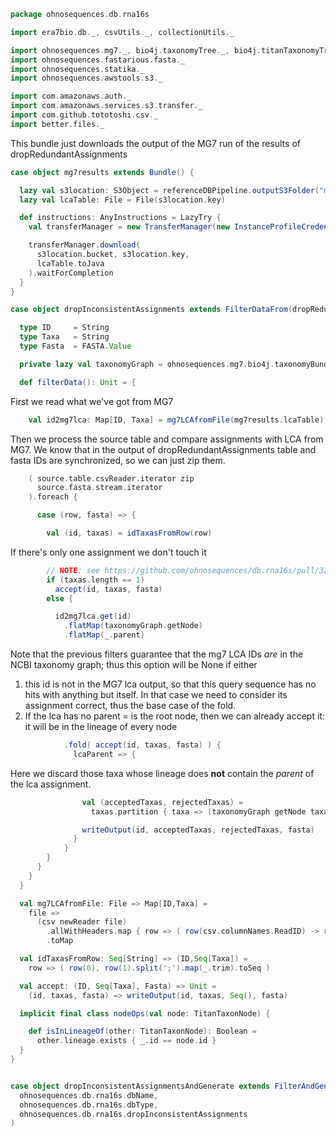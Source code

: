 
```scala
package ohnosequences.db.rna16s

import era7bio.db._, csvUtils._, collectionUtils._

import ohnosequences.mg7._, bio4j.taxonomyTree._, bio4j.titanTaxonomyTree._
import ohnosequences.fastarious.fasta._
import ohnosequences.statika._
import ohnosequences.awstools.s3._

import com.amazonaws.auth._
import com.amazonaws.services.s3.transfer._
import com.github.tototoshi.csv._
import better.files._
```

This bundle just downloads the output of the MG7 run of the results of dropRedundantAssignments

```scala
case object mg7results extends Bundle() {

  lazy val s3location: S3Object = referenceDBPipeline.outputS3Folder("merge") / "refdb.lca.csv"
  lazy val lcaTable: File = File(s3location.key)

  def instructions: AnyInstructions = LazyTry {
    val transferManager = new TransferManager(new InstanceProfileCredentialsProvider())

    transferManager.download(
      s3location.bucket, s3location.key,
      lcaTable.toJava
    ).waitForCompletion
  }
}

case object dropInconsistentAssignments extends FilterDataFrom(dropRedundantAssignments)(deps = mg7results, bio4j.taxonomyBundle) {

  type ID     = String
  type Taxa   = String
  type Fasta  = FASTA.Value

  private lazy val taxonomyGraph = ohnosequences.mg7.bio4j.taxonomyBundle.graph

  def filterData(): Unit = {
```

First we read what we've got from MG7

```scala
    val id2mg7lca: Map[ID, Taxa] = mg7LCAfromFile(mg7results.lcaTable)
```

Then we process the source table and compare assignments with LCA from MG7. We know that in the output of dropRedundantAssignments table and fasta IDs are synchronized, so we can just zip them.

```scala
    ( source.table.csvReader.iterator zip
      source.fasta.stream.iterator
    ).foreach {

      case (row, fasta) => {

        val (id, taxas) = idTaxasFromRow(row)
```

If there's only one assignment we don't touch it

```scala
        // NOTE: see https://github.com/ohnosequences/db.rna16s/pull/32#discussion_r71972097 for the reasons
        if (taxas.length == 1)
          accept(id, taxas, fasta)
        else {

          id2mg7lca.get(id)
            .flatMap(taxonomyGraph.getNode)
            .flatMap(_.parent)
```


Note that the previous filters guarantee that the mg7 LCA IDs *are* in the NCBI taxonomy graph; thus this option will be None if either

1. this id is not in the MG7 lca output, so that this query sequence has no hits with anything but itself. In that case we need to consider its assignment correct, thus the base case of the fold.
2. If the lca has no parent = is the root node, then we can already accept it: it will be in the lineage of every node


```scala
            .fold( accept(id, taxas, fasta) ) {
              lcaParent => {
```

Here we discard those taxa whose lineage does **not** contain the *parent* of the lca assignment.

```scala
                val (acceptedTaxas, rejectedTaxas) =
                  taxas.partition { taxa => (taxonomyGraph getNode taxa).fold(false)( lcaParent isInLineageOf _ ) }

                writeOutput(id, acceptedTaxas, rejectedTaxas, fasta)
              }
            }
        }
      }
    }
  }

  val mg7LCAfromFile: File => Map[ID,Taxa] =
    file =>
      (csv newReader file)
        .allWithHeaders.map { row => ( row(csv.columnNames.ReadID) -> row(csv.columnNames.TaxID) ) }
        .toMap

  val idTaxasFromRow: Seq[String] => (ID,Seq[Taxa]) =
    row => ( row(0), row(1).split(';').map(_.trim).toSeq )

  val accept: (ID, Seq[Taxa], Fasta) => Unit =
    (id, taxas, fasta) => writeOutput(id, taxas, Seq(), fasta)

  implicit final class nodeOps(val node: TitanTaxonNode) {

    def isInLineageOf(other: TitanTaxonNode): Boolean =
      other.lineage.exists { _.id == node.id }
  }
}


case object dropInconsistentAssignmentsAndGenerate extends FilterAndGenerateBlastDB(
  ohnosequences.db.rna16s.dbName,
  ohnosequences.db.rna16s.dbType,
  ohnosequences.db.rna16s.dropInconsistentAssignments
)

```




[test/scala/runBundles.scala]: ../../test/scala/runBundles.scala.md
[main/scala/dropRedundantAssignments.scala]: dropRedundantAssignments.scala.md
[main/scala/mg7pipeline.scala]: mg7pipeline.scala.md
[main/scala/package.scala]: package.scala.md
[main/scala/compats.scala]: compats.scala.md
[main/scala/release.scala]: release.scala.md
[main/scala/dropInconsistentAssignments.scala]: dropInconsistentAssignments.scala.md
[main/scala/pick16SCandidates.scala]: pick16SCandidates.scala.md